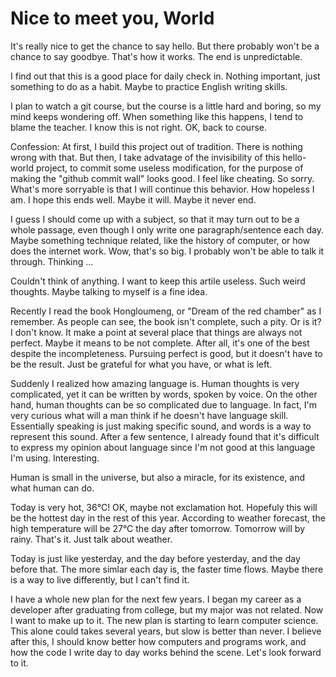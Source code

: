 # Nice to meet you, World

It's really nice to get the chance to say hello. But there probably won't be a chance to say goodbye. That's how it works. The end is unpredictable.

I find out that this is a good place for daily check in. Nothing important, just something to do as a habit. Maybe to practice English writing skills.

I plan to watch a git course, but the course is a little hard and boring, so my mind keeps wondering off. When something like this happens, I tend to blame the teacher. I know this is not right. OK, back to course.

Confession: At first, I build this project out of tradition. There is nothing wrong with that. But then, I take advatage of the invisibility of this hello-world project, to commit some useless modification, for the purpose of making the "github commit wall" looks good. I feel like cheating. So sorry. What's more sorryable is that I will continue this behavior. How hopeless I am. I hope this ends well. Maybe it will. Maybe it never end.

I guess I should come up with a subject, so that it may turn out to be a whole passage, even though I only write one paragraph/sentence each day. Maybe something technique related, like the history of computer, or how does the internet work. Wow, that's so big. I probably won't be able to talk it through. Thinking ...

Couldn't think of anything. I want to keep this artile useless. Such weird thoughts. Maybe talking to myself is a fine idea.

Recently I read the book Hongloumeng, or "Dream of the red chamber" as I remember. As people can see, the book isn't complete, such a pity. Or is it? I don't know. It make a point at several place that things are always not perfect. Maybe it means to be not complete. After all, it's one of the best despite the incompleteness. Pursuing perfect is good, but it doesn't have to be the result. Just be grateful for what you have, or what is left.

Suddenly I realized how amazing language is. Human thoughts is very complicated, yet it can be written by words, spoken by voice. On the other hand, human thoughts can be so complicated due to language. In fact, I'm very curious what will a man think if he doesn't have language skill. Essentially speaking is just making specific sound, and words is a way to represent this sound. After a few sentence, I already found that it's difficult to express my opinion about language since I'm not good at this language I'm using. Interesting.

Human is small in the universe, but also a miracle, for its existence, and what human can do.

Today is very hot, 36°C! OK, maybe not exclamation hot. Hopefuly this will be the hottest day in the rest of this year. According to weather forecast, the high temperature will be 27°C the day after tomorrow. Tomorrow will by rainy. That's it. Just talk about weather.

Today is just like yesterday, and the day before yesterday, and the day before that. The more simlar each day is, the faster time flows. Maybe there is a way to live differently, but I can't find it. 

I have a whole new plan for the next few years. I began my career as a developer after graduating from college, but my major was not related. Now I want to make up to it. The new plan is starting to learn computer science. This alone could takes several years, but slow is better than never. I believe after this, I should know better how computers and programs work, and how the code I write day to day works behind the scene. Let's look forward to it.
